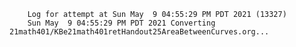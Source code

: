         Log for attempt at Sun May  9 04:55:29 PM PDT 2021 (13327)
        Sun May  9 04:55:29 PM PDT 2021 Converting 21math401/KBe21math401retHandout25AreaBetweenCurves.org...
